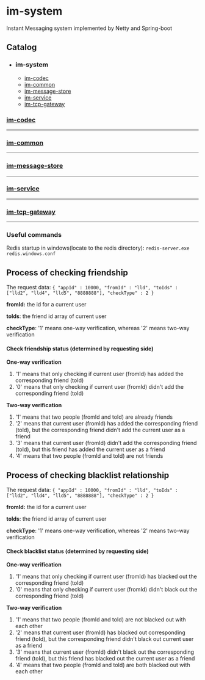 im-system
===========================
Instant Messaging system implemented by Netty and Spring-boot

## Catalog
* ### im-system
    * [im-codec](#im-codec)
    * [im-common](#im-common)
    * [im-message-store](#im-message-store)
    * [im-service](#im-service)
    * [im-tcp-gateway](#im-tcp-gateway)

### [im-codec](./im-codec)
---

### [im-common](./im-common)
***

### [im-message-store](./im-message-store)
***

### [im-service](./im-service)
***

### [im-tcp-gateway](./im-tcp-gateway)
***

### Useful commands
Redis startup in windows(locate to the redis directory):
`redis-server.exe redis.windows.conf`

## Process of checking friendship
The request data: 
`{
     "appId" : 10000,
     "fromId" : "lld",
     "toIds" : ["lld2", "lld4", "lld5", "8888888"],
     "checkType" : 2
 }`
 
 **fromId:** the id for a current user 
 
 **toIds**: the friend id array of current user
 
 **checkType**: '1' means one-way verification, whereas '2' means two-way verification
 
#### Check friendship status (determined by requesting side)
**One-way verification**
1. '1' means that only checking if current user (fromId) has added the corresponding friend (toId)
2. '0' means that only checking if current user (fromId) didn't add the corresponding friend (toId)

**Two-way verification**
1. '1' means that two people (fromId and toId) are already friends
2. '2' means that current user (fromId) has added the corresponding friend (toId), but the corresponding friend didn't add the current user as a friend
3. '3' means that current user (fromId) didn't add the corresponding friend (toId), but this friend has added the current user as a friend
4. '4' means that two people (fromId and toId) are not friends

## Process of checking blacklist relationship
The request data: 
`{
     "appId" : 10000,
     "fromId" : "lld",
     "toIds" : ["lld2", "lld4", "lld5", "8888888"],
     "checkType" : 2
 }`
 
 **fromId:** the id for a current user 
 
 **toIds**: the friend id array of current user
 
 **checkType**: '1' means one-way verification, whereas '2' means two-way verification
 
#### Check blacklist status (determined by requesting side)
**One-way verification**
1. '1' means that only checking if current user (fromId) has blacked out the corresponding friend (toId)
2. '0' means that only checking if current user (fromId) didn't black out the corresponding friend (toId)

**Two-way verification**
1. '1' means that two people (fromId and toId) are not blacked out with each other
2. '2' means that current user (fromId) has blacked out corresponding friend (toId), but the corresponding friend didn't black out current user as a friend
3. '3' means that current user (fromId) didn't black out the corresponding friend (toId), but this friend has blacked out the current user as a friend
4. '4' means that two people (fromId and toId) are both blacked out with each other
